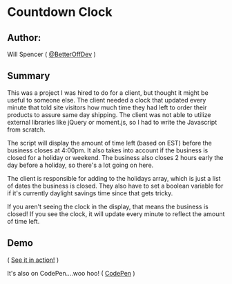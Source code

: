 # Countdown Clock

## Author:

Will Spencer ( [@BetterOffDev](http://twitter.com/BetterOffDev) )

## Summary
This was a project I was hired to do for a client, but thought it might be useful to someone else. The client needed a clock that updated every minute that told site visitors how much time they had left to order their products to assure same day shipping. The client was not able to utilize external libraries like jQuery or moment.js, so I had to write the Javascript from scratch. 

The script will display the amount of time left (based on EST) before the business closes at 4:00pm. It also takes into account if the business is closed for a holiday or weekend. The business also closes 2 hours early the day before a holiday, so there's a lot going on here. 

The client is responsible for adding to the holidays array, which is just a list of dates the business is closed. They also have to set a boolean variable for if it's currently daylight savings time since that gets tricky. 

If you aren't seeing the clock in the display, that means the business is closed! If you see the clock, it will update every minute to reflect the amount of time left.

## Demo
( [See it in action!](http://willspencerdesign.com/countdownClock) )

It's also on CodePen....woo hoo!
( [CodePen](http://codepen.io/BetterOffDev/pen/JdrPYe) )